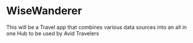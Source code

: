 # WiseWanderer
This will be a Travel app that combines various data sources into an all in one Hub to be used by Avid Travelers
